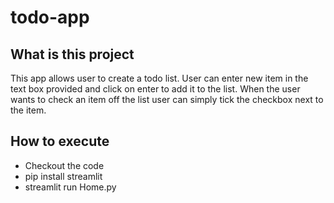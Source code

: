 # todo-app
## What is this project
This app allows user to create a todo list.
User can enter new item in the text box provided and click on enter to add it to the list.
When the user wants to check an item off the list user can simply tick the checkbox next to the item.

## How to execute
* Checkout the code
* pip install streamlit
* streamlit run Home.py

